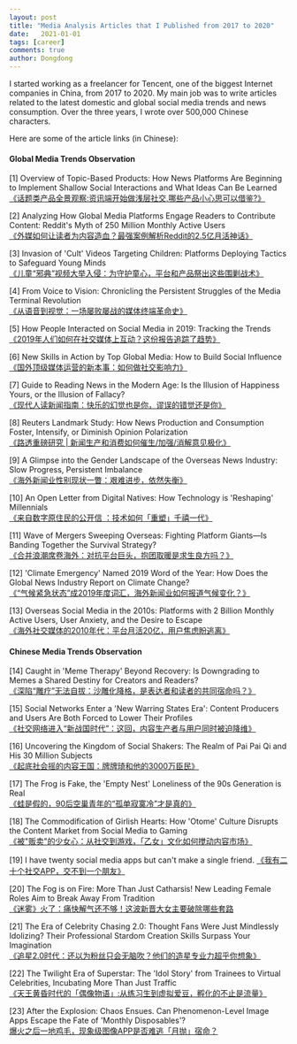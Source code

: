 ```yaml
---
layout: post
title: "Media Analysis Articles that I Published from 2017 to 2020"
date:   2021-01-01
tags: [career]
comments: true
author: Dongdong
---
```


I started working as a freelancer for Tencent, one of the biggest Internet companies in China, from 2017 to 2020. My main job was to write articles related to the latest domestic and global social media trends and news consumption. Over the three years, I wrote over 500,000 Chinese characters.

Here are some of the article links (in Chinese):

<h4>Global Media Trends Observation</h4>

[1] Overview of Topic-Based Products: How News Platforms Are Beginning to Implement Shallow Social Interactions and What Ideas Can Be Learned<br>
[《话题类产品全景观察:资讯端开始做浅层社交,哪些产品小心思可以借鉴?》](https://mp.weixin.qq.com/s/AUou10lWSteu0j3PvMfBfw)  

[2] Analyzing How Global Media Platforms Engage Readers to Contribute Content: Reddit's Myth of 250 Million Monthly Active Users<br>
[《外媒如何让读者为内容造血？最强案例解析Reddit的2.5亿月活神话》](http://mp.weixin.qq.com/s/AgzucWijJV7K7pfcvF9-pQ)  

[3] Invasion of 'Cult' Videos Targeting Children: Platforms Deploying Tactics to Safeguard Young Minds<br>
[《儿童“邪典”视频大举入侵：为守护童心，平台和产品祭出这些围剿战术》](http://mp.weixin.qq.com/s/G_dypFoWFjax_1aO32rd9Q) 

[4] From Voice to Vision: Chronicling the Persistent Struggles of the Media Terminal Revolution<br>
[《从语音到视觉：一场屡败屡战的媒体终端革命史》](https://mp.weixin.qq.com/s/tqlPGDeH9qkSf7jEvJ-cMQ)

[5] How People Interacted on Social Media in 2019: Tracking the Trends<br>
[《2019年人们如何在社交媒体上互动？这份报告追踪了趋势》](https://mp.weixin.qq.com/s/E7-ihL0trzJDA6agyk-MtA)

[6] New Skills in Action by Top Global Media: How to Build Social Influence<br>
[《国外顶级媒体运营的新本事：如何做社交影响力》](https://mp.weixin.qq.com/s/8_QaxN2U-TOj7_Y-xoR5Lg)

[7] Guide to Reading News in the Modern Age: Is the Illusion of Happiness Yours, or the Illusion of Fallacy?<br>
[《现代人读新闻指南：快乐的幻觉也是你，谬误的错觉还是你》](https://mp.weixin.qq.com/s/fqzF-g4x4kfGdBzXqdK2pA)

[8] Reuters Landmark Study: How News Production and Consumption Foster, Intensify, or Diminish Opinion Polarization<br>
[《路透重磅研究 | 新闻生产和消费如何催生/加强/消解意见极化》](https://mp.weixin.qq.com/s/WuI5rbnzqZ-XLs90v3SkTA)

[9] A Glimpse into the Gender Landscape of the Overseas News Industry: Slow Progress, Persistent Imbalance<br>
[《海外新闻业性别现状一瞥：艰难进步，依然失衡》](https://mp.weixin.qq.com/s/9SHK3E-pzH43e2isfBxn3g)

[10] An Open Letter from Digital Natives: How Technology is 'Reshaping' Millennials<br>
[《来自数字原住民的公开信 ：技术如何「重塑」千禧一代》](https://mp.weixin.qq.com/s/GZXAnZrsV-P8pyIhTlx-1Q)

[11] Wave of Mergers Sweeping Overseas: Fighting Platform Giants—Is Banding Together the Survival Strategy?<br>
[《合并浪潮席卷海外：对抗平台巨头，抱团取暖是求生良方吗？》](https://mp.weixin.qq.com/s/caBw-mjPnj0OkOZR6NGb_g)

[12] 'Climate Emergency' Named 2019 Word of the Year: How Does the Global News Industry Report on Climate Change?<br>
[《“气候紧急状态”成2019年度词汇，海外新闻业如何报道气候变化？》](https://mp.weixin.qq.com/s/PjUmTVLFqBYWlzGNgDiMsg)

[13] Overseas Social Media in the 2010s: Platforms with 2 Billion Monthly Active Users, User Anxiety, and the Desire to Escape<br>
[《海外社交媒体的2010年代：平台月活20亿，用户焦虑盼逃离》](https://mp.weixin.qq.com/s/zgUD7v9P9Rw0PWXneR4VTg)

<h4>Chinese Media Trends Observation</h4>

[14] Caught in 'Meme Therapy' Beyond Recovery: Is Downgrading to Memes a Shared Destiny for Creators and Readers?<br>
[《深陷“雕疗”无法自拔：沙雕化降格，是表达者和读者的共同宿命吗？》](https://mp.weixin.qq.com/s/JiuAGXLrja6r24_8cXgpmw) 

[15] Social Networks Enter a 'New Warring States Era': Content Producers and Users Are Both Forced to Lower Their Profiles<br>
[《社交网络进入“新战国时代”：这回，内容生产者与用户同时被迫降维》](https://mp.weixin.qq.com/s/vMQm6n-pwtN0VI_f1Qeb5Q)  

[16] Uncovering the Kingdom of Social Shakers: The Realm of Pai Pai Qi and His 30 Million Subjects<br>
[《起底社会摇的内容王国：牌牌琦和他的3000万臣民》](https://mp.weixin.qq.com/s/U_gHcvVpEYyHjOxsMBv-Iw)  

[17] The Frog is Fake, the 'Empty Nest' Loneliness of the 90s Generation is Real<br>
[《蛙是假的，90后空巢青年的“孤单寂寞冷”才是真的》](http://mp.weixin.qq.com/s/ELC-3RBoq3XM7COdcAVzhA)

[18] The Commodification of Girlish Hearts: How 'Otome' Culture Disrupts the Content Market from Social Media to Gaming<br>
[《被"贩卖"的少女心：从社交到游戏，「乙女」文化如何搅动内容市场》](http://mp.weixin.qq.com/s/R-pQzVUy2u0-4nV6bniblQ)  

[19] I have twenty social media apps but can't make a single friend.
[《我有二十个社交APP，交不到一个朋友》](https://mp.weixin.qq.com/s/kYfzwN5X2drEbO9ILIVYyA)

[20] The Fog is on Fire: More Than Just Catharsis! New Leading Female Roles Aim to Break Away From Tradition<br>
[《迷雾》火了：痛快解气还不够！这波新晋大女主要破除哪些套路](https://mp.weixin.qq.com/s/TGASAaRa3Cg7f72qgz-gYg)  

[21] The Era of Celebrity Chasing 2.0: Thought Fans Were Just Mindlessly Idolizing? Their Professional Stardom Creation Skills Surpass Your Imagination<br>
[《追星2.0时代：还以为粉丝只会无脑吹？他们的造星专业力超乎你想象》](https://mp.weixin.qq.com/s/KST0tOyzBSWPgBjiWGRGJQ) 

[22] The Twilight Era of Superstar: The 'Idol Story' from Trainees to Virtual Celebrities, Incubating More Than Just Traffic<br>
[《天王黄昏时代的「偶像物语」:从练习生到虚拟爱豆，孵化的不止是流量》](https://mp.weixin.qq.com/s/4eD0Rs707-YtowxPrWU-4A)

[23] After the Explosion: Chaos Ensues. Can Phenomenon-Level Image Apps Escape the Fate of 'Monthly Disposables'?<br>
[爆火之后一地鸡毛，现象级图像APP是否难逃「月抛」宿命？](https://mp.weixin.qq.com/s/echrnz4xO28KnVi2bx5yWw)


